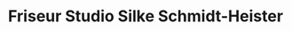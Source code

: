 ---
title: "Friseur Studio Silke Schmidt-Heister"
url: /juelich/friseur-studio-silke-schmidt-heister/
shop: Friseur
---
